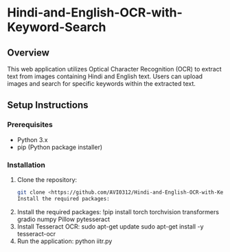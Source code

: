 # Hindi-and-English-OCR-with-Keyword-Search
## Overview
This web application utilizes Optical Character Recognition (OCR) to extract text from images containing Hindi and English text. Users can upload images and search for specific keywords within the extracted text.

## Setup Instructions

### Prerequisites
- Python 3.x
- pip (Python package installer)

### Installation
1. Clone the repository:
   ```bash
   git clone <https://github.com/AVI0312/Hindi-and-English-OCR-with-Keyword-Search.git>
   Install the required packages:
2. Install the required packages:
   !pip install torch torchvision transformers gradio numpy Pillow pytesseract
3. Install Tesseract OCR:
   sudo apt-get update
   sudo apt-get install -y tesseract-ocr
4. Run the application:
   python iitr.py



